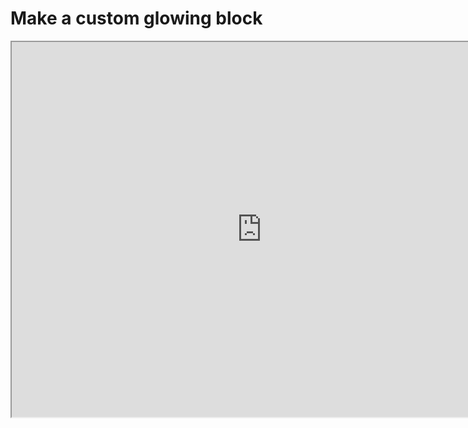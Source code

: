 # Make a custom glowing block 

<iframe src="https://cc.163.com/act/m/daily/iframeplayer/?id=618a2e51b8a81f8fa07f09db" height="600" width="800" allow="fullscreen" />